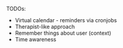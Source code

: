 TODOs:

- Virtual calendar - reminders via cronjobs
- Therapist-like approach
- Remember things about user (context)
- Time awareness
